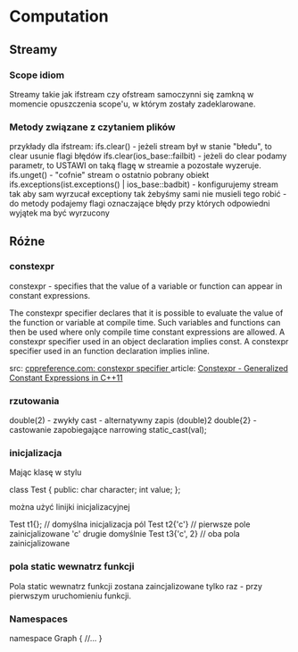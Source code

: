 # Computation

## Streamy

### Scope idiom

Streamy takie jak ifstream czy ofstream samoczynni się zamkną w momencie opuszczenia scope'u, w którym zostały zadeklarowane.

### Metody związane z czytaniem plików

przykłady dla ifstream:
ifs.clear() - jeżeli stream był w stanie "błedu", to clear usunie flagi błędów
ifs.clear(ios_base::failbit) - jeżeli do clear podamy parametr, to USTAWI on taką flagę w streamie a pozostałe wyzeruje.
ifs.unget() - "cofnie" stream o ostatnio pobrany obiekt
ifs.exceptions(ist.exceptions() | ios_base::badbit) - konfigurujemy stream tak aby sam wyrzucał exceptiony tak żebyśmy sami nie musieli tego robić - do metody podajemy flagi oznaczające błędy przy których odpowiedni wyjątek ma być wyrzucony

## Różne

### constexpr 

constexpr - specifies that the value of a variable or function can appear in constant expressions.

The constexpr specifier declares that it is possible to evaluate the value of the function or variable at compile time. Such variables and functions can then be used where only compile time constant expressions are allowed. A constexpr specifier used in an object declaration implies const. A constexpr specifier used in an function declaration implies inline.

src: [cppreference.com: constexpr specifier ](http://en.cppreference.com/w/cpp/language/constexpr) 
article: [Constexpr - Generalized Constant Expressions in C++11](http://www.cprogramming.com/c++11/c++11-compile-time-processing-with-constexpr.html)

### rzutowania

double(2) - zwykły cast - alternatywny zapis (double)2
double{2} - castowanie zapobiegające narrowing
static_cast<type>(val);

### inicjalizacja

Mając klasę w stylu 

class Test {
public:
	char character;
	int value;
};

można użyć linijki inicjalizacyjnej

Test t1{}; // domyślna inicjalizacja pól
Test t2{'c'} // pierwsze pole zainicjalizowane 'c' drugie domyślnie
Test t3{'c', 2} // oba pola zainicjalizowane


### pola static wewnatrz funkcji

Pola static wewnatrz funkcji zostana zaincjalizowane tylko raz - przy pierwszym uruchomieniu funkcji.

### Namespaces

namespace Graph {
	//...
}

